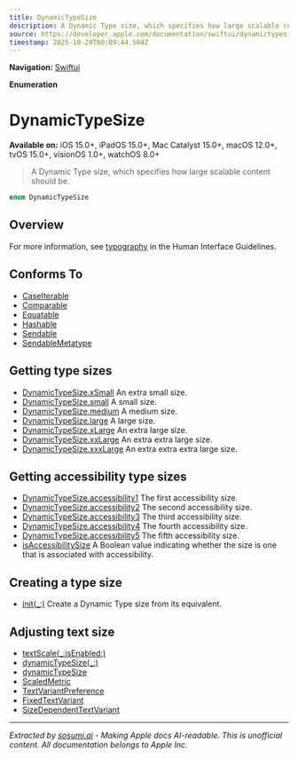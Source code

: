 ```yaml
---
title: DynamicTypeSize
description: A Dynamic Type size, which specifies how large scalable content should be.
source: https://developer.apple.com/documentation/swiftui/dynamictypesize
timestamp: 2025-10-29T00:09:44.504Z
---
```


**Navigation:** [Swiftui](/documentation/swiftui)

**Enumeration**

# DynamicTypeSize

**Available on:** iOS 15.0+, iPadOS 15.0+, Mac Catalyst 15.0+, macOS 12.0+, tvOS 15.0+, visionOS 1.0+, watchOS 8.0+

> A Dynamic Type size, which specifies how large scalable content should be.

```swift
enum DynamicTypeSize
```

## Overview

For more information, see [typography](/design/Human-Interface-Guidelines/typography) in the Human Interface Guidelines.

## Conforms To

- [CaseIterable](/documentation/Swift/CaseIterable)
- [Comparable](/documentation/Swift/Comparable)
- [Equatable](/documentation/Swift/Equatable)
- [Hashable](/documentation/Swift/Hashable)
- [Sendable](/documentation/Swift/Sendable)
- [SendableMetatype](/documentation/Swift/SendableMetatype)

## Getting type sizes

- [DynamicTypeSize.xSmall](/documentation/swiftui/dynamictypesize/xsmall) An extra small size.
- [DynamicTypeSize.small](/documentation/swiftui/dynamictypesize/small) A small size.
- [DynamicTypeSize.medium](/documentation/swiftui/dynamictypesize/medium) A medium size.
- [DynamicTypeSize.large](/documentation/swiftui/dynamictypesize/large) A large size.
- [DynamicTypeSize.xLarge](/documentation/swiftui/dynamictypesize/xlarge) An extra large size.
- [DynamicTypeSize.xxLarge](/documentation/swiftui/dynamictypesize/xxlarge) An extra extra large size.
- [DynamicTypeSize.xxxLarge](/documentation/swiftui/dynamictypesize/xxxlarge) An extra extra extra large size.

## Getting accessibility type sizes

- [DynamicTypeSize.accessibility1](/documentation/swiftui/dynamictypesize/accessibility1) The first accessibility size.
- [DynamicTypeSize.accessibility2](/documentation/swiftui/dynamictypesize/accessibility2) The second accessibility size.
- [DynamicTypeSize.accessibility3](/documentation/swiftui/dynamictypesize/accessibility3) The third accessibility size.
- [DynamicTypeSize.accessibility4](/documentation/swiftui/dynamictypesize/accessibility4) The fourth accessibility size.
- [DynamicTypeSize.accessibility5](/documentation/swiftui/dynamictypesize/accessibility5) The fifth accessibility size.
- [isAccessibilitySize](/documentation/swiftui/dynamictypesize/isaccessibilitysize) A Boolean value indicating whether the size is one that is associated with accessibility.

## Creating a type size

- [init(_:)](/documentation/swiftui/dynamictypesize/init(_:)) Create a Dynamic Type size from its  equivalent.

## Adjusting text size

- [textScale(_:isEnabled:)](/documentation/swiftui/view/textscale(_:isenabled:))
- [dynamicTypeSize(_:)](/documentation/swiftui/view/dynamictypesize(_:))
- [dynamicTypeSize](/documentation/swiftui/environmentvalues/dynamictypesize)
- [ScaledMetric](/documentation/swiftui/scaledmetric)
- [TextVariantPreference](/documentation/swiftui/textvariantpreference)
- [FixedTextVariant](/documentation/swiftui/fixedtextvariant)
- [SizeDependentTextVariant](/documentation/swiftui/sizedependenttextvariant)

---

*Extracted by [sosumi.ai](https://sosumi.ai) - Making Apple docs AI-readable.*
*This is unofficial content. All documentation belongs to Apple Inc.*
